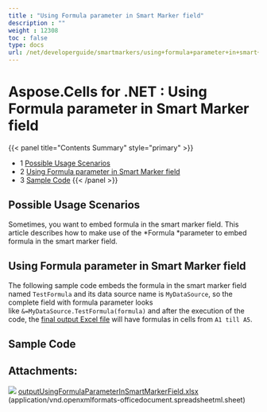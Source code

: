 ```yaml
---
title : "Using Formula parameter in Smart Marker field" 
description : "" 
weight : 12308 
toc : false
type: docs
url: /net/developerguide/smartmarkers/using+formula+parameter+in+smart+marker+field/
---
```


# Aspose.Cells for .NET : Using Formula parameter in Smart Marker field


{{< panel title="Contents Summary" style="primary" >}}
*   1 [Possible Usage Scenarios](#possible-usage-scenarios)
*   2 [Using Formula parameter in Smart Marker field](#using-formula-parameter-in-smart-marker-field)
*   3 [Sample Code](#sample-code)
{{< /panel >}}
 

## Possible Usage Scenarios

Sometimes, you want to embed formula in the smart marker field. This article describes how to make use of the *Formula *parameter to embed formula in the smart marker field.

## Using Formula parameter in Smart Marker field

The following sample code embeds the formula in the smart marker field named `TestFormula` and its data source name is `MyDataSource`, so the complete field with formula parameter looks like `&=MyDataSource.TestFormula(formula)` and after the execution of the code, the [final output Excel file](https://docs2.aspose.com/cells/net/attachments/45908729/46465047.xlsx) will have formulas in cells from `A1 till A5`.

## Sample Code

## Attachments:

![](https://docs2.aspose.com/cells/net/images/icons/bullet_blue.gif) [outputUsingFormulaParameterInSmartMarkerField.xlsx](https://docs2.aspose.com/cells/net/attachments/45908729/46465047.xlsx) (application/vnd.openxmlformats-officedocument.spreadsheetml.sheet)  

